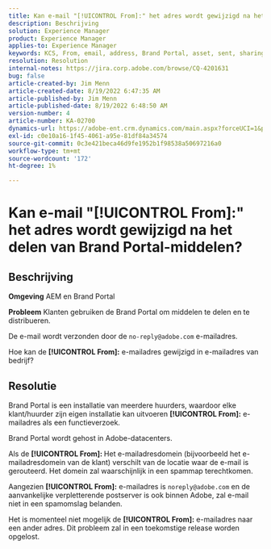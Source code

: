 ```yaml
---
title: Kan e-mail "[!UICONTROL From]:" het adres wordt gewijzigd na het delen van Brand Portal-middelen?
description: Beschrijving
solution: Experience Manager
product: Experience Manager
applies-to: Experience Manager
keywords: KCS, From, email, address, Brand Portal, asset, sent, sharing
resolution: Resolution
internal-notes: https://jira.corp.adobe.com/browse/CQ-4201631
bug: false
article-created-by: Jim Menn
article-created-date: 8/19/2022 6:47:35 AM
article-published-by: Jim Menn
article-published-date: 8/19/2022 6:48:50 AM
version-number: 4
article-number: KA-02700
dynamics-url: https://adobe-ent.crm.dynamics.com/main.aspx?forceUCI=1&pagetype=entityrecord&etn=knowledgearticle&id=53c07fcc-8a1f-ed11-b83e-0022480866ad
exl-id: c0e10a16-1f45-4061-a95e-81df84a34574
source-git-commit: 0c3e421beca46d9fe1952b1f98538a50697216a0
workflow-type: tm+mt
source-wordcount: '172'
ht-degree: 1%

---
```


# Kan e-mail &quot;[!UICONTROL From]:&quot; het adres wordt gewijzigd na het delen van Brand Portal-middelen?

## Beschrijving


<b>Omgeving</b>
AEM en Brand Portal

<b>Probleem</b>
Klanten gebruiken de Brand Portal om middelen te delen en te distribueren.

De e-mail wordt verzonden door de `no-reply@adobe.com` e-mailadres.

Hoe kan de <b>[!UICONTROL From]:</b> e-mailadres gewijzigd in e-mailadres van bedrijf?


## Resolutie


Brand Portal is een installatie van meerdere huurders, waardoor elke klant/huurder zijn eigen installatie kan uitvoeren <b>[!UICONTROL From]:</b> e-mailadres als een functieverzoek.

Brand Portal wordt gehost in Adobe-datacenters.

Als de <b>[!UICONTROL From]: </b>Het e-mailadresdomein (bijvoorbeeld het e-mailadresdomein van de klant) verschilt van de locatie waar de e-mail is gerouteerd. Het domein zal waarschijnlijk in een spammap terechtkomen.

Aangezien <b>[!UICONTROL From]:</b> e-mailadres is `noreply@adobe.com` en de aanvankelijke verpletterende postserver is ook binnen Adobe, zal e-mail niet in een spamomslag belanden.

Het is momenteel niet mogelijk de <b>[!UICONTROL From]:</b> e-mailadres naar een ander adres. Dit probleem zal in een toekomstige release worden opgelost.
